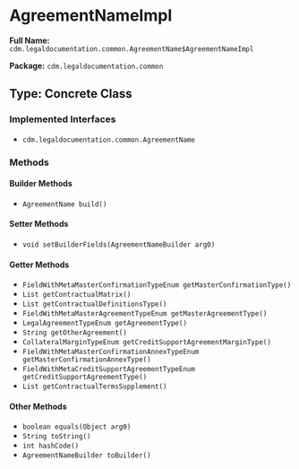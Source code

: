 # AgreementNameImpl

**Full Name:** `cdm.legaldocumentation.common.AgreementName$AgreementNameImpl`

**Package:** `cdm.legaldocumentation.common`

## Type: Concrete Class

### Implemented Interfaces

- `cdm.legaldocumentation.common.AgreementName`

### Methods

#### Builder Methods

- `AgreementName build()`

#### Setter Methods

- `void setBuilderFields(AgreementNameBuilder arg0)`

#### Getter Methods

- `FieldWithMetaMasterConfirmationTypeEnum getMasterConfirmationType()`
- `List getContractualMatrix()`
- `List getContractualDefinitionsType()`
- `FieldWithMetaMasterAgreementTypeEnum getMasterAgreementType()`
- `LegalAgreementTypeEnum getAgreementType()`
- `String getOtherAgreement()`
- `CollateralMarginTypeEnum getCreditSupportAgreementMarginType()`
- `FieldWithMetaMasterConfirmationAnnexTypeEnum getMasterConfirmationAnnexType()`
- `FieldWithMetaCreditSupportAgreementTypeEnum getCreditSupportAgreementType()`
- `List getContractualTermsSupplement()`

#### Other Methods

- `boolean equals(Object arg0)`
- `String toString()`
- `int hashCode()`
- `AgreementNameBuilder toBuilder()`

